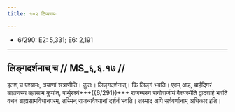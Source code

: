 ```yaml
---
title: १०२ टिप्पणयः

---
```

- 6/290: E2: 5,331; E6: 2,191

____________________________________________


## लिङ्गदर्शनाच् च // MS_६,६.१७ //

इतश् च पश्यामः, त्रयाणां सत्राणीति। कुतः। लिङ्गदर्शनात्। किं लिङ्गं भवति। एवम् आह, बार्हद्गिरं ब्राह्मणस्य ब्रह्मसाम कुर्यात्, पार्थुरश्यं+++({6/291})+++ राजन्यस्य रायोवाजीयं वैश्यस्येति द्वादशाहे भवति वचनं ब्राह्मसामविधानपरम्, तस्मिन् राजन्यवैश्यानां दर्शनं भवति। तस्माद् अपि सर्ववर्णानाम् अधिकार इति।